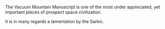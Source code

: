 The Vacuum Mountain Manuscript is one of the most under appreciated, yet important pieces of prospect space civilization.  

It is in many regards a lamentation by the Sarkic.
